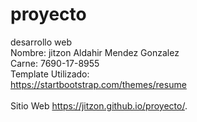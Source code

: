 # proyecto
desarrollo web
<br/>
Nombre: jitzon Aldahir Mendez Gonzalez
<br/>
Carne: 7690-17-8955
<br/>
Template Utilizado:
<br/>
https://startbootstrap.com/themes/resume
<br/>
<br/>
Sitio Web
https://jitzon.github.io/proyecto/.
